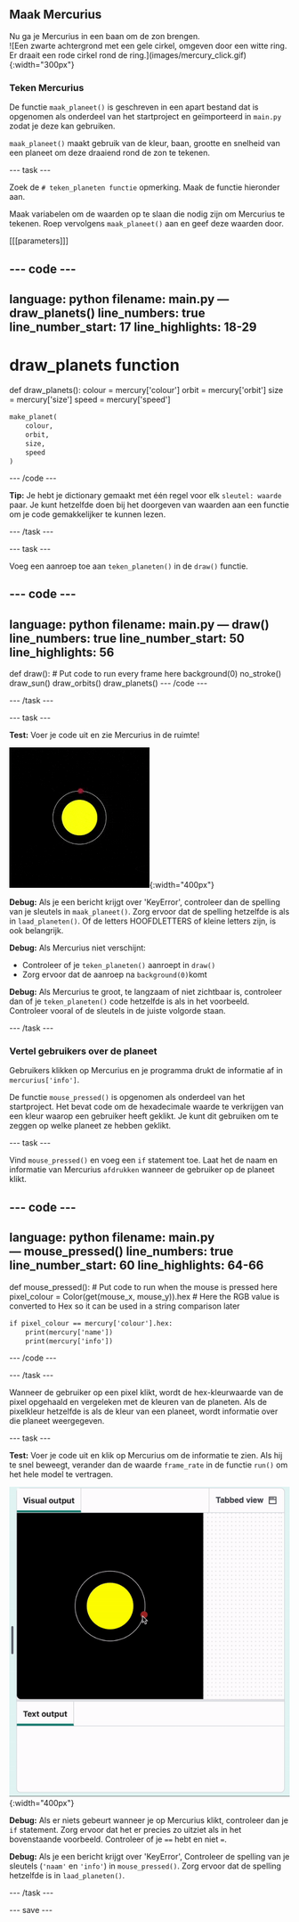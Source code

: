 ## Maak Mercurius

<div style="display: flex; flex-wrap: wrap">
<div style="flex-basis: 200px; flex-grow: 1; margin-right: 15px;">
Nu ga je Mercurius in een baan om de zon brengen.
</div>
<div>
![Een zwarte achtergrond met een gele cirkel, omgeven door een witte ring. Er draait een rode cirkel rond de ring.](images/mercury_click.gif){:width="300px"}
</div>
</div>

### Teken Mercurius

De functie `maak_planeet()` is geschreven in een apart bestand dat is opgenomen als onderdeel van het startproject en geïmporteerd in `main.py` zodat je deze kan gebruiken.

`maak_planeet()` maakt gebruik van de kleur, baan, grootte en snelheid van een planeet om deze draaiend rond de zon te tekenen.

--- task ---

Zoek de `# teken_planeten functie` opmerking. Maak de functie hieronder aan.

Maak variabelen om de waarden op te slaan die nodig zijn om Mercurius te tekenen. Roep vervolgens `maak_planeet()` aan en geef deze waarden door.

[[[parameters]]]

--- code ---
---
language: python filename: main.py — draw_planets() line_numbers: true line_number_start: 17
line_highlights: 18-29
---
# draw_planets function
def draw_planets(): colour = mercury['colour'] orbit = mercury['orbit'] size = mercury['size'] speed = mercury['speed']

    make_planet(
        colour, 
        orbit, 
        size, 
        speed
    )
--- /code ---

**Tip:** Je hebt je dictionary gemaakt met één regel voor elk `sleutel: waarde` paar. Je kunt hetzelfde doen bij het doorgeven van waarden aan een functie om je code gemakkelijker te kunnen lezen.

--- /task ---

--- task ---

Voeg een aanroep toe aan `teken_planeten()` in de `draw()` functie.

--- code ---
---
language: python filename: main.py — draw() line_numbers: true line_number_start: 50
line_highlights: 56
---
def draw(): # Put code to run every frame here background(0) no_stroke() draw_sun() draw_orbits() draw_planets() --- /code ---

--- /task ---

--- task ---

**Test:** Voer je code uit en zie Mercurius in de ruimte!

![Een zwarte achtergrond met een gele cirkel, omgeven door een witte ring. Een rode cirkel draait rond de ring.](images/mercury.gif){:width="400px"}

**Debug:** Als je een bericht krijgt over 'KeyError', controleer dan de spelling van je sleutels in `maak_planeet()`. Zorg ervoor dat de spelling hetzelfde is als in `laad_planeten()`. Of de letters HOOFDLETTERS of kleine letters zijn, is ook belangrijk.

**Debug:** Als Mercurius niet verschijnt:
 - Controleer of je `teken_planeten()` aanroept in `draw()`
 - Zorg ervoor dat de aanroep na `background(0)`komt

**Debug:** Als Mercurius te groot, te langzaam of niet zichtbaar is, controleer dan of je `teken_planeten()` code hetzelfde is als in het voorbeeld. Controleer vooral of de sleutels in de juiste volgorde staan.

--- /task ---

### Vertel gebruikers over de planeet

Gebruikers klikken op Mercurius en je programma drukt de informatie af in `mercurius['info']`.

De functie `mouse_pressed()` is opgenomen als onderdeel van het startproject. Het bevat code om de hexadecimale waarde te verkrijgen van een kleur waarop een gebruiker heeft geklikt. Je kunt dit gebruiken om te zeggen op welke planeet ze hebben geklikt.

--- task ---

Vind `mouse_pressed()` en voeg een `if` statement toe. Laat het de naam en informatie van Mercurius `afdrukken` wanneer de gebruiker op de planeet klikt.

--- code ---
---
language: python filename: main.py — mouse_pressed() line_numbers: true line_number_start: 60
line_highlights: 64-66
---
def mouse_pressed(): # Put code to run when the mouse is pressed here pixel_colour = Color(get(mouse_x, mouse_y)).hex  # Here the RGB value is converted to Hex so it can be used in a string comparison later

    if pixel_colour == mercury['colour'].hex:
        print(mercury['name'])
        print(mercury['info'])

--- /code ---

--- /task ---

Wanneer de gebruiker op een pixel klikt, wordt de hex-kleurwaarde van de pixel opgehaald en vergeleken met de kleuren van de planeten. Als de pixelkleur hetzelfde is als de kleur van een planeet, wordt informatie over die planeet weergegeven.

--- task ---

**Test:** Voer je code uit en klik op Mercurius om de informatie te zien. Als hij te snel beweegt, verander dan de waarde `frame_rate` in de functie `run()` om het hele model te vertragen.

![Een zwarte achtergrond met een gele cirkel, omgeven door een witte ring. Een rode cirkel draait rond de ring. Informatie over Mercurius verschijnt in de tekstuitvoer.](images/mercury_click.gif){:width="400px"}

**Debug:** Als er niets gebeurt wanneer je op Mercurius klikt, controleer dan je `if` statement. Zorg ervoor dat het er precies zo uitziet als in het bovenstaande voorbeeld. Controleer of je `==` hebt en niet `=`.

**Debug:** Als je een bericht krijgt over 'KeyError', Controleer de spelling van je sleutels (`'naam'` en `'info'`) in `mouse_pressed()`. Zorg ervoor dat de spelling hetzelfde is in `laad_planeten()`.

--- /task ---

--- save ---
